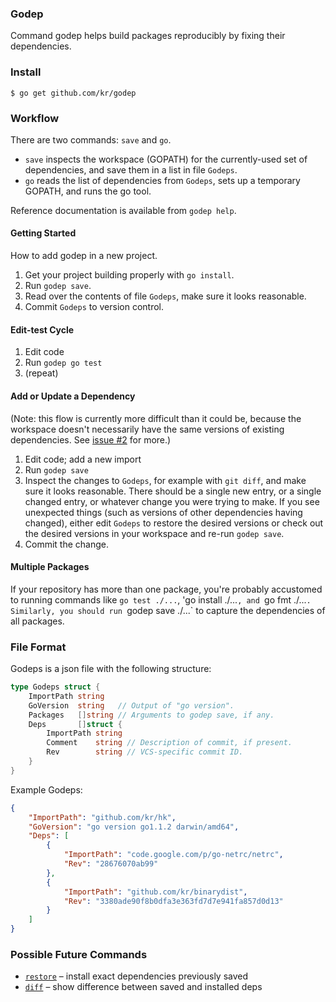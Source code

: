 ### Godep

Command godep helps build packages reproducibly by fixing their dependencies.

### Install

    $ go get github.com/kr/godep

### Workflow

There are two commands: `save` and `go`.

- `save` inspects the workspace (GOPATH) for the currently-used
set of dependencies, and save them in a list in file `Godeps`.
- `go` reads the list of dependencies from `Godeps`,
sets up a temporary GOPATH, and runs the go tool.

Reference documentation is available from `godep help`.

#### Getting Started

How to add godep in a new project.

1. Get your project building properly with `go install`.
2. Run `godep save`.
3. Read over the contents of file `Godeps`, make sure it looks reasonable.
4. Commit `Godeps` to version control.

#### Edit-test Cycle

1. Edit code
2. Run `godep go test`
3. (repeat)

#### Add or Update a Dependency

(Note: this flow is currently more difficult than it could
be, because the workspace doesn't necessarily have the same
versions of existing dependencies. See [issue #2](https://github.com/kr/godep/issues/2) for more.)

1. Edit code; add a new import
2. Run `godep save`
3. Inspect the changes to `Godeps`, for example with `git diff`,
and make sure it looks reasonable.
There should be a single new entry, or a single changed entry,
or whatever change you were trying to make. If you see unexpected
things (such as versions of other dependencies having changed),
either edit `Godeps` to restore the desired versions or check out
the desired versions in your workspace and re-run `godep save`.
4. Commit the change.

#### Multiple Packages

If your repository has more than one package, you're probably
accustomed to running commands like `go test ./...`,
'go install ./...`, and `go fmt ./...`.
Similarly, you should run `godep save ./...` to capture the
dependencies of all packages.

### File Format

Godeps is a json file with the following structure:

```go
type Godeps struct {
	ImportPath string
	GoVersion  string   // Output of "go version".
	Packages   []string // Arguments to godep save, if any.
	Deps       []struct {
		ImportPath string
		Comment    string // Description of commit, if present.
		Rev        string // VCS-specific commit ID.
	}
}
```

Example Godeps:

```json
{
	"ImportPath": "github.com/kr/hk",
	"GoVersion": "go version go1.1.2 darwin/amd64",
	"Deps": [
		{
			"ImportPath": "code.google.com/p/go-netrc/netrc",
			"Rev": "28676070ab99"
		},
		{
			"ImportPath": "github.com/kr/binarydist",
			"Rev": "3380ade90f8b0dfa3e363fd7d7e941fa857d0d13"
		}
	]
}
```

### Possible Future Commands

- [`restore`](https://github.com/kr/godep/issues/2) – install exact dependencies previously saved
- [`diff`](https://github.com/kr/godep/issues/1) – show difference between saved and installed deps
